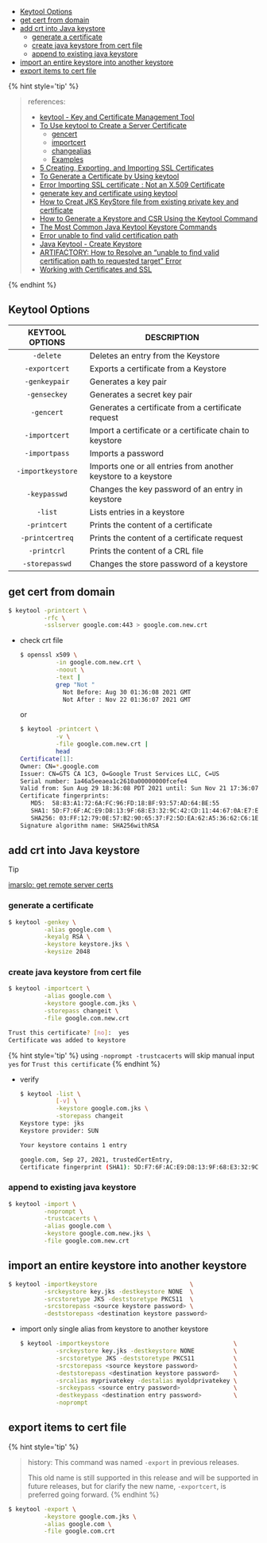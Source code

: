 <!-- START doctoc generated TOC please keep comment here to allow auto update -->
<!-- DON'T EDIT THIS SECTION, INSTEAD RE-RUN doctoc TO UPDATE -->

- [Keytool Options](#keytool-options)
- [get cert from domain](#get-cert-from-domain)
- [add crt into Java keystore](#add-crt-into-java-keystore)
  - [generate a certificate](#generate-a-certificate)
  - [create java keystore from cert file](#create-java-keystore-from-cert-file)
  - [append to existing java keystore](#append-to-existing-java-keystore)
- [import an entire keystore into another keystore](#import-an-entire-keystore-into-another-keystore)
- [export items to cert file](#export-items-to-cert-file)

<!-- END doctoc generated TOC please keep comment here to allow auto update -->


{% hint style='tip' %}
> references:
> - [keytool - Key and Certificate Management Tool](https://docs.oracle.com/javase/7/docs/technotes/tools/windows/keytool.html)
> - [To Use keytool to Create a Server Certificate](https://docs.oracle.com/cd/E19798-01/821-1841/gjrgy/)
>   - [gencert](https://www.ibm.com/docs/en/sdk-java-technology/8?topic=keystore-gencert)
>   - [importcert](https://www.ibm.com/docs/en/sdk-java-technology/8?topic=keystore-importcert)
>   - [changealias](https://www.ibm.com/docs/en/sdk-java-technology/8?topic=keystore-changealias)
>   - [Examples](https://www.ibm.com/docs/en/sdk-java-technology/8?topic=keytool-examples)
> - [5 Creating, Exporting, and Importing SSL Certificates](https://docs.oracle.com/cd/E54932_01/doc.705/e54936/cssg_create_ssl_cert.htm#CSVSG178)
> - [To Generate a Certificate by Using keytool](https://docs.oracle.com/cd/E19798-01/821-1751/ghlgv/index.html)
> - [Error Importing SSL certificate : Not an X.509 Certificate](https://stackoverflow.com/a/53538542/2940319)
> - [generate key and certificate using keytool](https://stackoverflow.com/a/61674251/2940319)
> - [How to Creat JKS KeyStore file from existing private key and certificate](https://xacmlinfo.org/2014/06/13/how-to-keystore-creating-jks-file-from-existing-private-key-and-certificate/)
> - [How to Generate a Keystore and CSR Using the Keytool Command](https://dzone.com/articles/keytool-commandutility-to-generate-a-keystorecerti)
> - [The Most Common Java Keytool Keystore Commands](https://www.sslshopper.com/article-most-common-java-keytool-keystore-commands.html)
> - [Error unable to find valid certification path](https://discuss.elastic.co/t/error-unable-to-find-valid-certification-path/122304)
> - [Java Keytool - Create Keystore](https://support.globalsign.com/digital-certificates/digital-certificate-installation/java-keytool-create-keystore)
> - [ARTIFACTORY: How to Resolve an “unable to find valid certification path to requested target” Error](https://jfrog.com/knowledge-base/how-to-resolve-unable-to-find-valid-certification-path-to-requested-target-error/)
> - [Working with Certificates and SSL](https://docs.oracle.com/cd/E19830-01/819-4712/ablqw/index.html)

{% endhint %}

## Keytool Options

|  KEYTOOL OPTIONS  | DESCRIPTION                                                    |
|:-----------------:|----------------------------------------------------------------|
|     `-delete`     | Deletes an entry from the Keystore                             |
|   `-exportcert`   | Exports a certificate from a Keystore                          |
|   `-genkeypair`   | Generates a key pair                                           |
|    `-genseckey`   | Generates a secret key pair                                    |
|     `-gencert`    | Generates a certificate from a certificate request             |
|   `-importcert`   | Import a certificate or a certificate chain to keystore        |
|   `-importpass`   | Imports a password                                             |
| `-importkeystore` | Imports one or all entries from another keystore to a keystore |
|    `-keypasswd`   | Changes the key password of an entry in keystore               |
|      `-list`      | Lists entries in a keystore                                    |
|    `-printcert`   | Prints the content of a certificate                            |
|  `-printcertreq`  | Prints the content of a certificate request                    |
|    `-printcrl`    | Prints the content of a CRL file                               |
|   `-storepasswd`  | Changes the store password of a keystore                       |


## get cert from domain
```bash
$ keytool -printcert \
          -rfc \
          -sslserver google.com:443 > google.com.new.crt
```

- check crt file
  ```bash
  $ openssl x509 \
            -in google.com.new.crt \
            -noout \
            -text |
            grep "Not "
              Not Before: Aug 30 01:36:08 2021 GMT
              Not After : Nov 22 01:36:07 2021 GMT
  ```
  or
  ```bash
  $ keytool -printcert \
            -v \
            -file google.com.new.crt |
            head
  Certificate[1]:
  Owner: CN=*.google.com
  Issuer: CN=GTS CA 1C3, O=Google Trust Services LLC, C=US
  Serial number: 1a46a5eeaea1c2610a00000000fcefe4
  Valid from: Sun Aug 29 18:36:08 PDT 2021 until: Sun Nov 21 17:36:07 PST 2021
  Certificate fingerprints:
     MD5:  58:83:A1:72:6A:FC:96:FD:18:BF:93:57:AD:64:BE:55
     SHA1: 5D:F7:6F:AC:E9:D8:13:9F:68:E3:32:9C:42:CD:11:44:67:0A:E7:E6
     SHA256: 03:FF:12:79:0E:57:B2:90:65:37:F2:5D:EA:62:A5:36:62:C6:1E:C0:2E:58:12:10:33:66:2D:49:2B:0C:3B:D5
  Signature algorithm name: SHA256withRSA
  ```

## add crt into Java keystore

> [!TIP]
> [imarslo: get remote server certs](./ssl.html#get-remote-server-certs)

### generate a certificate
```bash
$ keytool -genkey \
          -alias google.com \
          -keyalg RSA \
          -keystore keystore.jks \
          -keysize 2048
```

### create java keystore from cert file
```bash
$ keytool -importcert \
          -alias google.com \
          -keystore google.com.jks \
          -storepass changeit \
          -file google.com.new.crt

Trust this certificate? [no]:  yes
Certificate was added to keystore
```

{% hint style='tip' %}
using `-noprompt -trustcacerts` will skip manual input `yes` for `Trust this certificate`
{% endhint %}


- verify
  ```bash
  $ keytool -list \
            [-v] \
            -keystore google.com.jks \
            -storepass changeit
  Keystore type: jks
  Keystore provider: SUN

  Your keystore contains 1 entry

  google.com, Sep 27, 2021, trustedCertEntry,
  Certificate fingerprint (SHA1): 5D:F7:6F:AC:E9:D8:13:9F:68:E3:32:9C:42:CD:11:44:67:0A:E7:E6
  ```

### append to existing java keystore
```bash
$ keytool -import \
          -noprompt \
          -trustcacerts \
          -alias google.com \
          -keystore google.com.new.jks \
          -file google.com.new.crt
```

## import an entire keystore into another keystore
```bash
$ keytool -importkeystore                          \
          -srckeystore key.jks -destkeystore NONE  \
          -srcstoretype JKS -deststoretype PKCS11  \
          -srcstorepass <source keystore password> \
          -deststorepass <destination keystore password>
```

- import only single alias from keystore to another keystore
  ```bash
  $ keytool -importkeystore                                   \
            -srckeystore key.jks -destkeystore NONE           \
            -srcstoretype JKS -deststoretype PKCS11           \
            -srcstorepass <source keystore password>          \
            -deststorepass <destination keystore password>    \
            -srcalias myprivatekey -destalias myoldprivatekey \
            -srckeypass <source entry password>               \
            -destkeypass <destination entry password>         \
            -noprompt
  ```

## export items to cert file
{% hint style='tip' %}
> history:
> This command was named `-export` in previous releases.
>
> This old name is still supported in this release and will be supported in future releases, but for clarify the new name, `-exportcert`, is preferred going forward.
{% endhint %}

```bash
$ keytool -export \
          -keystore google.com.jks \
          -alias google.com \
          -file google.com.crt
```
